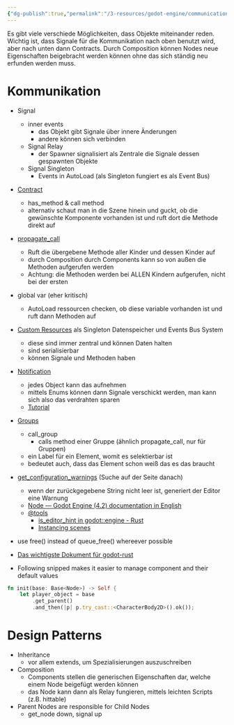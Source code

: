 ```yaml
---
{"dg-publish":true,"permalink":"/3-resources/godot-engine/communication-options/","noteIcon":"","created":"2024-01-07T22:38:56.108+01:00","updated":"2024-04-15T08:30:11.493+02:00"}
---
```



Es gibt viele verschiede Möglichkeiten, dass Objekte miteinander reden. Wichtig ist, dass Signale für die Kommunikation nach oben benutzt wird, aber nach unten dann Contracts. Durch Composition können Nodes neue Eigenschaften beigebracht werden können ohne das sich ständig neu erfunden werden muss.

# Kommunikation

- Signal
	- inner events
		- das Objekt gibt Signale über innere Änderungen
		- andere können sich verbinden
	- Signal Relay
		- der Spawner signalisiert als Zentrale die Signale dessen gespawnten Objekte
	- Signal Singleton
		- Events in AutoLoad (als Singleton fungiert es als Event Bus)
- [Contract](https://docs.godotengine.org/en/stable/tutorials/physics/using_character_body_2d.html#bouncing-reflecting)
	- has_method & call method
	- alternativ schaut man in die Szene hinein und guckt, ob die gewünschte Komponente vorhanden ist und ruft dort die Methode direkt auf 
- [propagate_call](https://docs.godotengine.org/en/stable/classes/class_node.html#class-node-method-propagate-call)
	- Ruft die übergebene Methode aller Kinder und dessen Kinder auf
	- durch Composition durch Components kann so von außen die Methoden aufgerufen werden
	- Achtung: die Methoden werden bei ALLEN Kindern aufgerufen, nicht bei der ersten
- global var (eher kritisch)
	- AutoLoad ressourcen checken, ob diese variable vorhanden ist und ruft dann Methoden auf
- [Custom Resources](https://docs.godotengine.org/en/stable/tutorials/scripting/resources.html#creating-your-own-resources) als Singleton Datenspeicher und Events Bus System
	- diese sind immer zentral und können Daten halten
	- sind serialisierbar
	- können Signale und Methoden haben
- [Notification](https://docs.godotengine.org/en/stable/classes/class_object.html#class-object-method-notification)
	- jedes Object kann das aufnehmen
	- mittels Enums können dann Signale verschickt werden, man kann sich also das verdrahten sparen
	- [Tutorial](https://docs.godotengine.org/en/stable/tutorials/best_practices/godot_notifications.html)
- [Groups](https://docs.godotengine.org/en/stable/tutorials/scripting/groups.html#using-code)
	- call_group
		- calls method einer Gruppe (ähnlich propagate_call, nur für Gruppen)
	- ein Label für ein Element, womit es selektierbar ist
	- bedeutet auch, dass das Element schon weiß das es das braucht
- [get_configuration_warnings](https://docs.godotengine.org/en/4.2/tutorials/best_practices/scene_organization.html) (Suche auf der Seite danach)
	- wenn der zurückgegebene String nicht leer ist, generiert der Editor eine Warnung
	- [Node — Godot Engine (4.2) documentation in English](https://docs.godotengine.org/en/4.2/classes/class_node.html#class-node-private-method-get-configuration-warnings)
	- [@tools](https://docs.godotengine.org/en/stable/tutorials/plugins/running_code_in_the_editor.html#how-to-use-tool)
		- [is_editor_hint in godot::engine - Rust](https://godot-rust.github.io/docs/gdext/master/godot/engine/struct.Engine.html#method.is_editor_hint)
		- [Instancing scenes](https://docs.godotengine.org/en/stable/tutorials/plugins/running_code_in_the_editor.html#instancing-scenes)

- use free() instead of queue_free() whereever possible
- [Das wichtigste Dokument für godot-rust](https://godot-rust.github.io/docs/gdext/master/godot/prelude/derive.GodotClass.html)
- Following snipped makes it easier to manage component and their default values
```rust
fn init(base: Base<Node>) -> Self {
	let player_object = base
		.get_parent()
		.and_then(|p| p.try_cast::<CharacterBody2D>().ok());
```

# Design Patterns

- Inheritance
	- vor allem extends, um Spezialisierungen auszuschreiben
- Composition
	- Components stellen die generischen Eigenschaften dar, welche einem Node beigefügt werden können
	- das Node kann dann als Relay fungieren, mittels leichten Scripts (z.B. hittable)
- Parent Nodes are responsible for Child Nodes
	- get_node down, signal up
